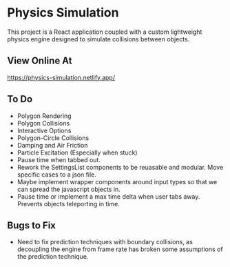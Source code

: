 # Physics Simulation
This project is a React application coupled with a custom lightweight physics engine designed to simulate collisions between objects.

## View Online At
https://physics-simulation.netlify.app/

## To Do
* Polygon Rendering
* Polygon Collisions
* Interactive Options
* Polygon-Circle Collisions
* Damping and Air Friction
* Particle Excitation (Especially when stuck)
* Pause time when tabbed out.
* Rework the SettingsList components to be reuasable and modular. Move specific cases to a json file.
* Maybe implement wrapper components around input types so that we can spread the javascript objects in.
* Pause time or implement a max time delta when user tabs away. Prevents objects teleporting in time.

## Bugs to Fix
* Need to fix prediction techniques with boundary collisions, as decoupling the engine from frame rate has broken some assumptions of the prediction technique.
